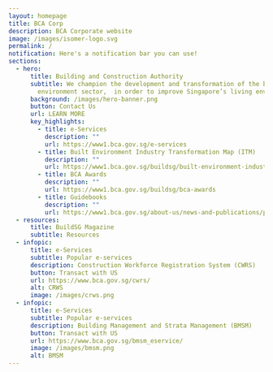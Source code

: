 ```yaml
---
layout: homepage
title: BCA Corp
description: BCA Corporate website
image: /images/isomer-logo.svg
permalink: /
notification: Here's a notification bar you can use!
sections:
  - hero:
      title: Building and Construction Authority
      subtitle: We champion the development and transformation of the built
        environment sector,  in order to improve Singapore’s living environment
      background: /images/hero-banner.png
      button: Contact Us
      url: LEARN MORE
      key_highlights:
        - title: e-Services
          description: ""
          url: https://www1.bca.gov.sg/e-services
        - title: Built Environment Industry Transformation Map (ITM)
          description: ""
          url: https://www1.bca.gov.sg/buildsg/built-environment-industry-transformation-map
        - title: BCA Awards
          description: ""
          url: https://www1.bca.gov.sg/buildsg/bca-awards
        - title: Guidebooks
          description: ""
          url: https://www1.bca.gov.sg/about-us/news-and-publications/publications-reports/guidebooks
  - resources:
      title: BuildSG Magazine
      subtitle: Resources
  - infopic:
      title: e-Services
      subtitle: Popular e-services
      description: Construction Workforce Registration System (CWRS)
      button: Transact with US
      url: https://www.bca.gov.sg/cwrs/
      alt: CRWS
      image: /images/crws.png
  - infopic:
      title: e-Services
      subtitle: Popular e-services
      description: Building Management and Strata Management (BMSM)
      button: Transact with US
      url: https://www.bca.gov.sg/bmsm_eservice/
      image: /images/bmsm.png
      alt: BMSM
---
```



